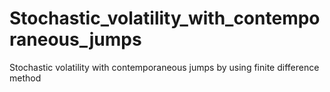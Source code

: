 # Stochastic_volatility_with_contemporaneous_jumps
Stochastic volatility with contemporaneous jumps by using finite difference method
